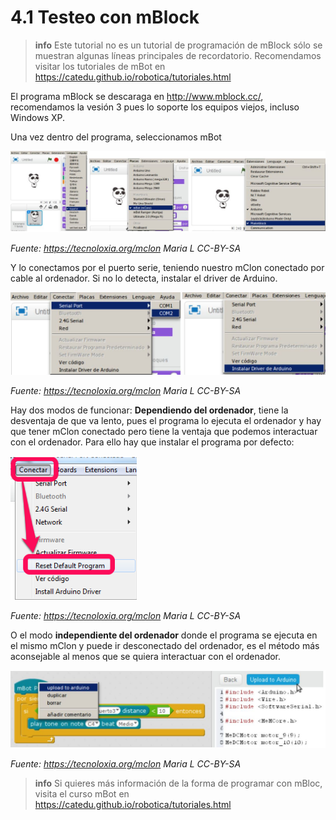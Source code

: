 # 4.1 Testeo con mBlock

>**info** Este tutorial no es un tutorial de programación de mBlock sólo se muestran algunas líneas principales de recordatorio.
> Recomendamos visitar los tutoriales de mBot en https://catedu.github.io/robotica/tutoriales.html

 El programa mBlock se descaraga en http://www.mblock.cc/, recomendamos la vesión 3 pues lo soporte los equipos viejos, incluso Windows XP.

 Una vez dentro del programa, seleccionamos mBot

![](/assets/conexionmBlock.jpg)

_Fuente: https://tecnoloxia.org/mclon Maria L CC-BY-SA_

Y lo conectamos por el puerto serie, teniendo nuestro mClon conectado por cable al ordenador. Si no lo detecta, instalar el driver de Arduino.

![](/assets/mBlock2.jpg)

_Fuente: https://tecnoloxia.org/mclon Maria L CC-BY-SA_

Hay dos modos de funcionar: **Dependiendo del ordenador**, tiene la desventaja de que va lento, pues el programa lo ejecuta el ordenador y hay que tener mClon conectado pero tiene la ventaja que podemos interactuar con el ordenador. Para ello hay que instalar el programa por defecto:

![](/assets/ResetDefaultProgram.png)

_Fuente: https://tecnoloxia.org/mclon Maria L CC-BY-SA_

O el modo **independiente del ordenador** donde el programa se ejecuta en el mismo mClon y puede ir desconectado del ordenador, es el método más aconsejable al menos que se quiera interactuar con el ordenador.

![](/assets/mBlock3.jpg)

_Fuente: https://tecnoloxia.org/mclon Maria L CC-BY-SA_

>**info** Si quieres más información de la forma de programar con mBloc, visita el curso mBot en https://catedu.github.io/robotica/tutoriales.html
